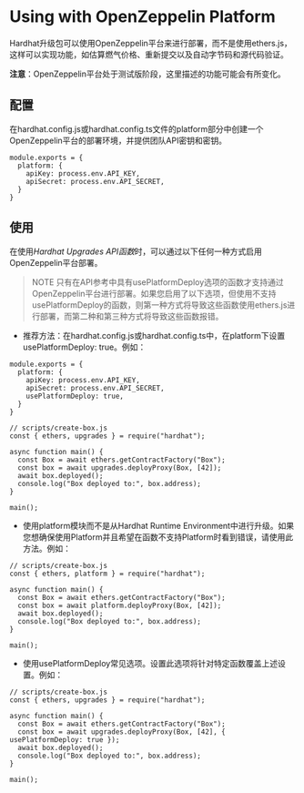 # Using with OpenZeppelin Platform

Hardhat升级包可以使用OpenZeppelin平台来进行部署，而不是使用ethers.js，这样可以实现功能，如估算燃气价格、重新提交以及自动字节码和源代码验证。

**注意**：OpenZeppelin平台处于测试版阶段，这里描述的功能可能会有所变化。

## 配置
在hardhat.config.js或hardhat.config.ts文件的platform部分中创建一个OpenZeppelin平台的部署环境，并提供团队API密钥和密钥。
```
module.exports = {
  platform: {
    apiKey: process.env.API_KEY,
    apiSecret: process.env.API_SECRET,
  }
}
```

## 使用
在使用*Hardhat Upgrades API函数*时，可以通过以下任何一种方式启用OpenZeppelin平台部署。

> NOTE
只有在API参考中具有usePlatformDeploy选项的函数才支持通过OpenZeppelin平台进行部署。如果您启用了以下选项，但使用不支持usePlatformDeploy的函数，则第一种方式将导致这些函数使用ethers.js进行部署，而第二种和第三种方式将导致这些函数报错。

* 推荐方法：在hardhat.config.js或hardhat.config.ts中，在platform下设置usePlatformDeploy: true。例如：
```
module.exports = {
  platform: {
    apiKey: process.env.API_KEY,
    apiSecret: process.env.API_SECRET,
    usePlatformDeploy: true,
  }
}
```

```
// scripts/create-box.js
const { ethers, upgrades } = require("hardhat");

async function main() {
  const Box = await ethers.getContractFactory("Box");
  const box = await upgrades.deployProxy(Box, [42]);
  await box.deployed();
  console.log("Box deployed to:", box.address);
}

main();
```
* 使用platform模块而不是从Hardhat Runtime Environment中进行升级。如果您想确保使用Platform并且希望在函数不支持Platform时看到错误，请使用此方法。例如：

```
// scripts/create-box.js
const { ethers, platform } = require("hardhat");

async function main() {
  const Box = await ethers.getContractFactory("Box");
  const box = await platform.deployProxy(Box, [42]);
  await box.deployed();
  console.log("Box deployed to:", box.address);
}

main();
```

* 使用usePlatformDeploy常见选项。设置此选项将针对特定函数覆盖上述设置。例如：

```
// scripts/create-box.js
const { ethers, upgrades } = require("hardhat");

async function main() {
  const Box = await ethers.getContractFactory("Box");
  const box = await upgrades.deployProxy(Box, [42], { usePlatformDeploy: true });
  await box.deployed();
  console.log("Box deployed to:", box.address);
}

main();
```
